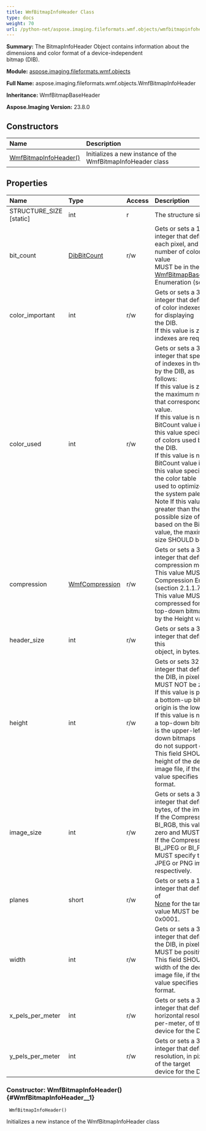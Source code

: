 ```yaml
---
title: WmfBitmapInfoHeader Class
type: docs
weight: 70
url: /python-net/aspose.imaging.fileformats.wmf.objects/wmfbitmapinfoheader/
---
```


**Summary:** The BitmapInfoHeader Object contains information about the dimensions and color format of a device-independent<br/>                bitmap (DIB).

**Module:** [aspose.imaging.fileformats.wmf.objects](/imaging/python-net/aspose.imaging.fileformats.wmf.objects/)

**Full Name:** aspose.imaging.fileformats.wmf.objects.WmfBitmapInfoHeader

**Inheritance:** WmfBitmapBaseHeader

**Aspose.Imaging Version:** 23.8.0

## **Constructors**
| **Name** | **Description** |
| :- | :- |
| [WmfBitmapInfoHeader()](#WmfBitmapInfoHeader__1) | Initializes a new instance of the WmfBitmapInfoHeader class |
## **Properties**
| **Name** | **Type** | **Access** | **Description** |
| :- | :- | :- | :- |
| STRUCTURE_SIZE [static] | int | r | The structure size |
| bit_count | [DibBitCount](/imaging/python-net/aspose.imaging.apsbuilder.dib/dibbitcount/) | r/w | Gets or sets a 16-bit unsigned integer that defines the format of<br/>                each pixel, and the maximum number of colors in the DIB. This value<br/>                MUST be in the [WmfBitmapBaseHeader.bit_count](/imaging/python-net/aspose.imaging.fileformats.wmf.objects/wmfbitmapbaseheader/) Enumeration (section 2.1.1.3). |
| color_important | int | r/w | Gets or sets a 32-bit unsigned integer that defines the number of color indexes that are required for displaying<br/>                the DIB.<br/>                If this value is zero, all color indexes are required |
| color_used | int | r/w | Gets or sets a 32-bit unsigned integer that specifies the number of indexes in the color table used by the DIB, as<br/>                follows:<br/>                If this value is zero, the DIB uses the maximum number of colors that correspond to the BitCount value.<br/>                If this value is nonzero and the BitCount value is less than 16, this value specifies the number of colors used by<br/>                the DIB.<br/>                If this value is nonzero and the BitCount value is 16 or greater, this value specifies the size of the color table<br/>                used to optimize performance of the system palette.<br/>                Note If this value is nonzero and greater than the maximum possible size of the color table based on the BitCount<br/>                value, the maximum color table size SHOULD be assumed. |
| compression | [WmfCompression](/imaging/python-net/aspose.imaging.fileformats.wmf.consts/wmfcompression/) | r/w | Gets or sets a 32-bit unsigned integer that defines the compression mode of the DIB. This value MUST be in the<br/>                Compression Enumeration (section 2.1.1.7).<br/>                This value MUST NOT specify a compressed format if the DIB is a top-down bitmap, as indicated by the Height value. |
| header_size | int | r/w | Gets or sets a 32-bit unsigned integer that defines the size of this<br/>                object, in bytes. |
| height | int | r/w | Gets or sets  32-bit signed integer that defines the height of the DIB, in pixels. This value MUST NOT be zero.<br/>                If this value is positive, the DIB is a bottom-up bitmap, and its origin is the lower-left corner.<br/>                If this value is negative, the DIB is a top-down bitmap, and its origin is the upper-left corner. Top-down bitmaps<br/>                do not support compression.<br/>                This field SHOULD specify the height of the decompressed image file, if the Compression value specifies JPEG or PNG<br/>                format. |
| image_size | int | r/w | Gets or sets a 32-bit unsigned integer that defines the size, in bytes, of the image.<br/>                If the Compression value is BI_RGB, this value SHOULD be zero and MUST be ignored.<br/>                If the Compression value is BI_JPEG or BI_PNG, this value MUST specify the size of the JPEG or PNG image buffer,<br/>                respectively. |
| planes | short | r/w | Gets or sets a 16-bit unsigned integer that defines the number of<br/>                [None](/imaging/python-net/aspose.imaging.fileformats.wmf.objects/wmfbitmapbaseheader/) for the target device. This value MUST be<br/>                0x0001. |
| width | int | r/w | Gets or sets a 32-bit signed integer that defines the width of the DIB, in pixels. This value MUST be positive.<br/>                This field SHOULD specify the width of the decompressed image file, if the Compression value specifies JPEG or PNG<br/>                format. |
| x_pels_per_meter | int | r/w | Gets or sets a 32-bit signed integer that defines the horizontal resolution, in pixels-per-meter, of the target<br/>                device for the DIB |
| y_pels_per_meter | int | r/w | Gets or sets a 32-bit signed integer that defines the vertical resolution, in pixels-per-meter, of the target<br/>                device for the DIB |


### Constructor: WmfBitmapInfoHeader() {#WmfBitmapInfoHeader__1}


```
 WmfBitmapInfoHeader() 
```

Initializes a new instance of the WmfBitmapInfoHeader class

